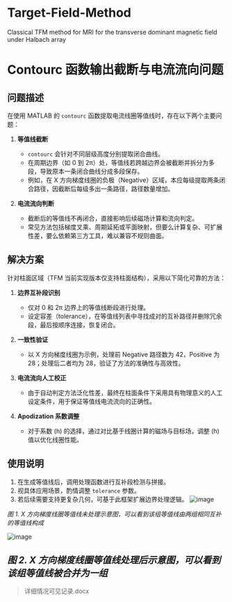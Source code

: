 # Target-Field-Method
Classical TFM method for MRI for the transverse dominant magnetic field under Halbach array

# Contourc 函数输出截断与电流流向问题

## 问题描述

在使用 MATLAB 的 `contourc` 函数提取电流线圈等值线时，存在以下两个主要问题：

1. **等值线截断**  
   - `contourc` 会针对不同层级高度分别提取闭合曲线。  
   - 在周期边界（如 0 到 2π）处，等值线若跨越边界会被截断并拆分为多段，导致原本一条闭合曲线分成多段保存。  
   - 例如，在 X 方向梯度线圈的负极（Negative）区域，本应每级提取两条闭合路径，因截断后每级多出一条路径，路径数量增加。

2. **电流流向判断**  
   - 截断后的等值线不再闭合，直接影响后续磁场计算和流向判定。  
   - 常见方法包括梯度叉乘、周期延拓或平面映射，但要么计算复杂、可扩展性差，要么依赖第三方工具，难以兼容不规则曲面。

## 解决方案

针对柱面区域（TFM 当前实现版本仅支持柱面结构），采用以下简化可靠的方法：

1. **边界互补段识别**  
   - 仅对 0 和 2π 边界上的等值线断段进行处理。  
   - 设定容差（tolerance），在等值线列表中寻找成对的互补路径并删除冗余段，最后按顺序连接，恢复闭合。

2. **一致性验证**  
   - 以 X 方向梯度线圈为示例，处理前 Negative 路径数为 42，Positive 为 28；处理后二者均为 28，验证了方法的准确性与高效性。

3. **电流流向人工校正**  
   - 由于自动判定方法泛化性差，最终在柱面条件下采用具有物理意义的人工设定条件，用于保证等值线电流流向的正确性。

4. **Apodization 系数调整**  
   - 对于系数 \(h\) 的选择，通过对比基于线圈计算的磁场与目标场，调整 \(h\) 值以优化线圈性能。

## 使用说明

1. 在生成等值线后，调用处理函数进行互补段检测与拼接。  
2. 视具体应用场景，酌情调整 `tolerance` 参数。  
3. 若后续需要支持更复杂几何，可基于此框架扩展边界处理逻辑。
![image](https://github.com/user-attachments/assets/465b34e1-97dd-4fa8-a403-2e5ccedcb93e)

*图 1. X 方向梯度线圈等值线未处理示意图，可以看到该组等值线由两组相同互补的等值线构成*

![image](https://github.com/user-attachments/assets/8cd2b110-aba8-48d2-848c-50ab45b0e644)

*图 2. X 方向梯度线圈等值线处理后示意图，可以看到该组等值线被合并为一组*
---

> 详细情况可见记录.docx
